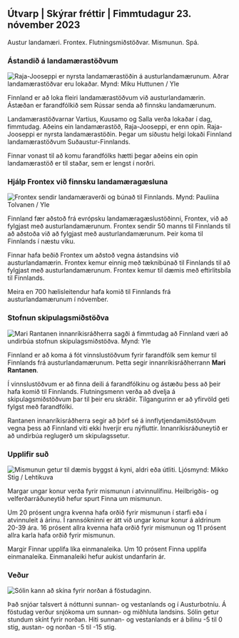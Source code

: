 ## Útvarp \| Skýrar fréttir \| Fimmtudagur 23. nóvember 2023

Austur landamæri. Frontex. Flutningsmiðstöðvar. Mismunun. Spá.

### Ástandið á landamærastöðvum

![Raja-Jooseppi er nyrsta landamærastöðin á austurlandamærunum. Aðrar landamærastöðvar eru lokaðar. Mynd: Miku Huttunen / Yle](https://images.cdn.yle.fi/image/upload/c_crop,h_3216,w_5712,x_0,y_421/ar_1.7777777777777777,c_fill,g_faces,h_6270,0dprp,wdpr.q_auto:eco/f_auto/fl_lossy/v1700751077/39-1205645655f665a86285)

Finnland er að loka fleiri landamærastöðvum við austurlandamærin. Ástæðan er farandfólkið sem Rússar senda að finnsku landamærunum.

Landamærastöðvarnar Vartius, Kuusamo og Salla verða lokaðar í dag, fimmtudag. Aðeins ein landamærastöð, Raja-Jooseppi, er enn opin. Raja-Jooseppi er nyrsta landamærastöðin. Þegar um síðustu helgi lokaði Finnland landamærastöðvum Suðaustur-Finnlands.

Finnar vonast til að komu farandfólks hætti þegar aðeins ein opin landamærastöð er til staðar, sem er lengst í norðri.

### Hjálp Frontex við finnsku landamæragæsluna

![Frontex sendir landamæraverði og búnað til Finnlands. Mynd: Pauliina Tolvanen / Yle](https://images.cdn.yle.fi/image/upload/c_crop,h_1080,w_1919,x_0,y_0/ar_1.7777777777777777,c_fill,g_faces,h_6201,0_pr/wd/faces,h_6270,0_prq_auto:eco/f_auto/fl_lossy/v1663055873/39-100697563203716d9ecd)

Finnland fær aðstoð frá evrópsku landamæragæslustöðinni, Frontex, við að fylgjast með austurlandamærunum. Frontex sendir 50 manns til Finnlands til að aðstoða við að fylgjast með austurlandamærunum. Þeir koma til Finnlands í næstu viku.

Finnar hafa beðið Frontex um aðstoð vegna ástandsins við austurlandamærin. Frontex kemur einnig með tæknibúnað til Finnlands til að fylgjast með austurlandamærunum. Frontex kemur til dæmis með eftirlitsbíla til Finnlands.

Meira en 700 hælisleitendur hafa komið til Finnlands frá austurlandamærunum í nóvember.

### Stofnun skipulagsmiðstöðva

![Mari Rantanen innanríkisráðherra sagði á fimmtudag að Finnland væri að undirbúa stofnun skipulagsmiðstöðva. Mynd: Yle](https://images.cdn.yle.fi/image/upload/c_crop,h_1080,w_1919,x_0,y_0/ar_1.77777777777777777,c_fill,g_faces,h_675,w_1200:ep/qr_auto:ep/dp/f_auto/fl_lossy/v1700721586/39-1205201655eed1e81849)

Finnland er að koma á fót vinnslustöðvum fyrir farandfólk sem kemur til Finnlands frá austurlandamærunum. Þetta segir innanríkisráðherrann **Mari Rantanen**.

Í vinnslustöðvum er að finna deili á farandfólkinu og ástæðu þess að þeir hafa komið til Finnlands. Flutningsmenn verða að dvelja á skipulagsmiðstöðvum þar til þeir eru skráðir. Tilgangurinn er að yfirvöld geti fylgst með farandfólki.

Rantanen innanríkisráðherra segir að þörf sé á innflytjendamiðstöðvum vegna þess að Finnland viti ekki hverjir eru nýfluttir. Innanríkisráðuneytið er að undirbúa reglugerð um skipulagssetur.

### Upplifir suð

![Mismunun getur til dæmis byggst á kyni, aldri eða útliti. Ljósmynd: Mikko Stig / Lehtikuva](https://images.cdn.yle.fi/image/upload/c_crop,h_2394,w_4256,x_0,y_110/ar_1.7777777777777777,c_fill,g_50,w_p/r,h_12r.q_auto:eco/f_auto/fl_lossy/v1700718446/39-1205193655ee719688c7)

Margar ungar konur verða fyrir mismunun í atvinnulífinu. Heilbrigðis- og velferðarráðuneytið hefur spurt Finna um mismunun.

Um 20 prósent ungra kvenna hafa orðið fyrir mismunun í starfi eða í atvinnuleit á árinu. Í rannsókninni er átt við ungar konur konur á aldrinum 20-39 ára. 16 prósent allra kvenna hafa orðið fyrir mismunun og 11 prósent allra karla hafa orðið fyrir mismunun.

Margir Finnar upplifa líka einmanaleika. Um 10 prósent Finna upplifa einmanaleika. Einmanaleiki hefur aukist undanfarin ár.

### Veður

![Sólin kann að skína fyrir norðan á föstudaginn.](https://images.cdn.yle.fi/image/upload/c_crop,h_1080,w_1919,x_0,y_0/ar_1.77777777777777777,c_fill,g_faces,h_67w_1200/dpr_1.0/q_auto:eco/f_auto/fl_lossy/v1700752778/39-1205671655f6d69ed984)

Það snjóar talsvert á nóttunni sunnan- og vestanlands og í Austurbotníu. Á föstudag verður snjókoma um sunnan- og miðhluta landsins. Sólin getur stundum skínt fyrir norðan. Hiti sunnan- og vestanlands er á bilinu -5 til 0 stig, austan- og norðan -5 til -15 stig.